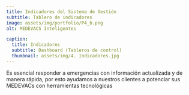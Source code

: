 ```yaml
---
title: Indicadores del Sistema de Gestión
subtitle: Tablero de indicadores
image: assets/img/portfolio/P4_b.png
alt: MEDEVACS Inteligentes 

caption:
  title: Indicadores 
  subtitle: Dashboard (Tableros de control)
  thumbnail: assets/img/4. Indicadores.jpg
---
```

Es esencial responder a emergencias con información actualizada y de manera rápida, por esto ayudamos a nuestros clientes a potenciar sus MEDEVACs con herramientas tecnológicas
